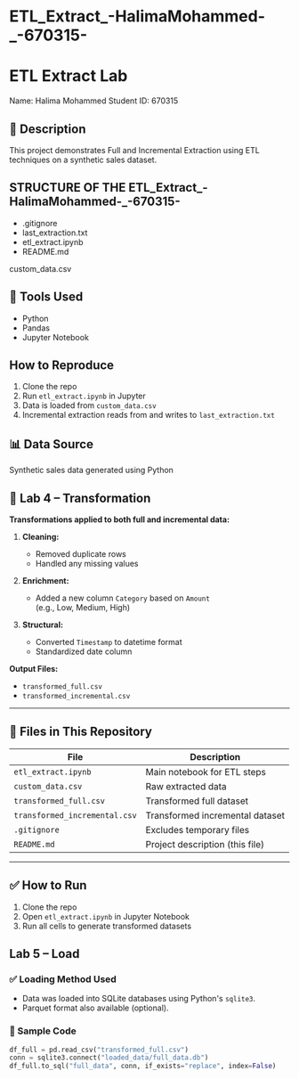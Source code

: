 # ETL_Extract_-HalimaMohammed-_-670315-
# ETL Extract Lab

Name: Halima Mohammed
Student ID: 670315

## 📄 Description
This project demonstrates Full and Incremental Extraction using ETL techniques on a synthetic sales dataset.

## STRUCTURE OF THE ETL_Extract_-HalimaMohammed-_-670315-
- .gitignore
- last_extraction.txt 
- etl_extract.ipynb 
- README.md
  
 custom_data.csv 

## 🔧 Tools Used
- Python
- Pandas
- Jupyter Notebook

##  How to Reproduce
1. Clone the repo
2. Run `etl_extract.ipynb` in Jupyter
3. Data is loaded from `custom_data.csv`
4. Incremental extraction reads from and writes to `last_extraction.txt`

## 📊 Data Source
Synthetic sales data generated using Python


## 🔧 Lab 4 – Transformation

**Transformations applied to both full and incremental data:**

1. **Cleaning:**  
   - Removed duplicate rows  
   - Handled any missing values

2. **Enrichment:**  
   - Added a new column `Category` based on `Amount`  
     (e.g., Low, Medium, High)

3. **Structural:**  
   - Converted `Timestamp` to datetime format  
   - Standardized date column

**Output Files:**
- `transformed_full.csv`
- `transformed_incremental.csv`

---

## 📁 Files in This Repository

| File                          | Description                        |
|-------------------------------|------------------------------------|
| `etl_extract.ipynb`           | Main notebook for ETL steps        |
| `custom_data.csv`             | Raw extracted data                 |
| `transformed_full.csv`        | Transformed full dataset           |
| `transformed_incremental.csv` | Transformed incremental dataset    |
| `.gitignore`                  | Excludes temporary files           |
| `README.md`                   | Project description (this file)    |

---

## ✅ How to Run

1. Clone the repo  
2. Open `etl_extract.ipynb` in Jupyter Notebook  
3. Run all cells to generate transformed datasets


## Lab 5 – Load

### ✅ Loading Method Used
- Data was loaded into SQLite databases using Python's `sqlite3`.
- Parquet format also available (optional).

### 🧩 Sample Code
```python
df_full = pd.read_csv("transformed_full.csv")
conn = sqlite3.connect("loaded_data/full_data.db")
df_full.to_sql("full_data", conn, if_exists="replace", index=False)


